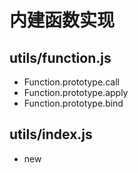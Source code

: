 # 内建函数实现

## utils/function.js
- Function.prototype.call
- Function.prototype.apply
- Function.prototype.bind

## utils/index.js
- new
